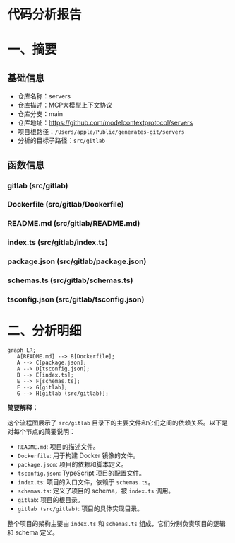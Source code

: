 # 代码分析报告

# 一、摘要



## 基础信息
- 仓库名称：servers
- 仓库描述：MCP大模型上下文协议
- 仓库分支：main
- 仓库地址：https://github.com/modelcontextprotocol/servers
- 项目根路径：`/Users/apple/Public/generates-git/servers`
- 分析的目标子路径：`src/gitlab`

## 函数信息
### gitlab (src/gitlab)





### Dockerfile (src/gitlab/Dockerfile)





### README.md (src/gitlab/README.md)





### index.ts (src/gitlab/index.ts)





### package.json (src/gitlab/package.json)





### schemas.ts (src/gitlab/schemas.ts)





### tsconfig.json (src/gitlab/tsconfig.json)







# 二、分析明细



 ```mermaid
graph LR;
    A[README.md] --> B[Dockerfile];
    A --> C[package.json];
    A --> D[tsconfig.json];
    B --> E[index.ts];
    E --> F[schemas.ts];
    F --> G[gitlab];
    G --> H[gitlab (src/gitlab)];
```

**简要解释：**

这个流程图展示了 `src/gitlab` 目录下的主要文件和它们之间的依赖关系。以下是对每个节点的简要说明：

- `README.md`: 项目的描述文件。
- `Dockerfile`: 用于构建 Docker 镜像的文件。
- `package.json`: 项目的依赖和脚本定义。
- `tsconfig.json`: TypeScript 项目的配置文件。
- `index.ts`: 项目的入口文件，依赖于 `schemas.ts`。
- `schemas.ts`: 定义了项目的 schema，被 `index.ts` 调用。
- `gitlab`: 项目的根目录。
- `gitlab (src/gitlab)`: 项目的具体实现目录。

整个项目的架构主要由 `index.ts` 和 `schemas.ts` 组成，它们分别负责项目的逻辑和 schema 定义。


